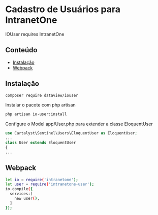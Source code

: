 
# Cadastro de Usuários para IntranetOne
IOUser requires IntranetOne
## Conteúdo
 
- [Instalação](#instalação)
- [Webpack](#assets) 

## Instalação

```sh
composer require dataview/iouser
```
Instalar o pacote com php artisan
```sh
php artisan io-user:install
```
Configure o Model app/User.php para extender a classe EloquentUser 
```php
use Cartalyst\Sentinel\Users\EloquentUser as EloquentUser;
...
class User extends EloquentUser
{
...
```

## Webpack
  
```sh
let io = require('intranetone');
let user = require('intranetone-user');
io.compile({
  services:[
    new user(),
  ]
});
```
 